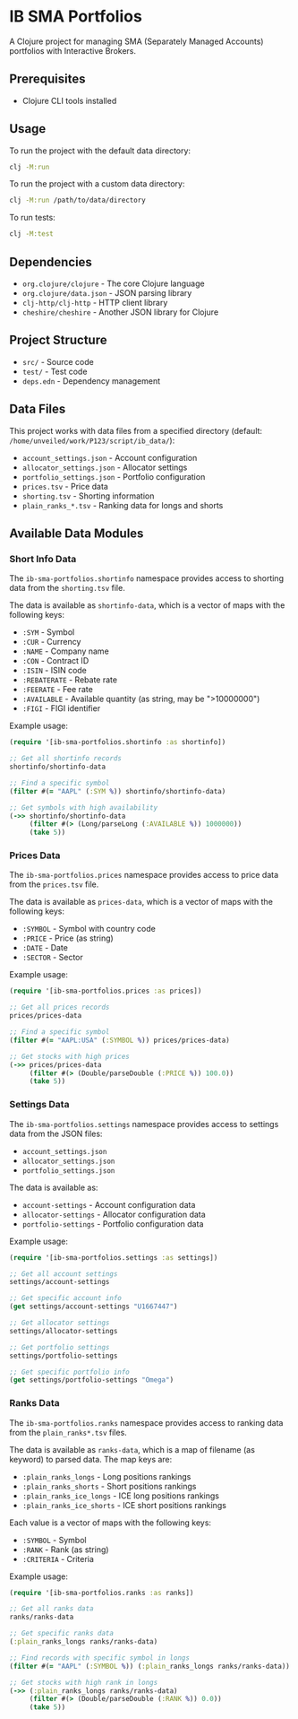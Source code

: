 # IB SMA Portfolios

A Clojure project for managing SMA (Separately Managed Accounts) portfolios with Interactive Brokers.

## Prerequisites

- Clojure CLI tools installed

## Usage

To run the project with the default data directory:

```bash
clj -M:run
```

To run the project with a custom data directory:

```bash
clj -M:run /path/to/data/directory
```

To run tests:

```bash
clj -M:test
```

## Dependencies

- `org.clojure/clojure` - The core Clojure language
- `org.clojure/data.json` - JSON parsing library
- `clj-http/clj-http` - HTTP client library
- `cheshire/cheshire` - Another JSON library for Clojure

## Project Structure

- `src/` - Source code
- `test/` - Test code
- `deps.edn` - Dependency management

## Data Files

This project works with data files from a specified directory (default: `/home/unveiled/work/P123/script/ib_data/`):

- `account_settings.json` - Account configuration
- `allocator_settings.json` - Allocator settings
- `portfolio_settings.json` - Portfolio configuration
- `prices.tsv` - Price data
- `shorting.tsv` - Shorting information
- `plain_ranks_*.tsv` - Ranking data for longs and shorts

## Available Data Modules

### Short Info Data

The `ib-sma-portfolios.shortinfo` namespace provides access to shorting data from the `shorting.tsv` file.

The data is available as `shortinfo-data`, which is a vector of maps with the following keys:
- `:SYM` - Symbol
- `:CUR` - Currency
- `:NAME` - Company name
- `:CON` - Contract ID
- `:ISIN` - ISIN code
- `:REBATERATE` - Rebate rate
- `:FEERATE` - Fee rate
- `:AVAILABLE` - Available quantity (as string, may be ">10000000")
- `:FIGI` - FIGI identifier

Example usage:
```clojure
(require '[ib-sma-portfolios.shortinfo :as shortinfo])

;; Get all shortinfo records
shortinfo/shortinfo-data

;; Find a specific symbol
(filter #(= "AAPL" (:SYM %)) shortinfo/shortinfo-data)

;; Get symbols with high availability
(->> shortinfo/shortinfo-data
     (filter #(> (Long/parseLong (:AVAILABLE %)) 1000000))
     (take 5))
```

### Prices Data

The `ib-sma-portfolios.prices` namespace provides access to price data from the `prices.tsv` file.

The data is available as `prices-data`, which is a vector of maps with the following keys:
- `:SYMBOL` - Symbol with country code
- `:PRICE` - Price (as string)
- `:DATE` - Date
- `:SECTOR` - Sector

Example usage:
```clojure
(require '[ib-sma-portfolios.prices :as prices])

;; Get all prices records
prices/prices-data

;; Find a specific symbol
(filter #(= "AAPL:USA" (:SYMBOL %)) prices/prices-data)

;; Get stocks with high prices
(->> prices/prices-data
     (filter #(> (Double/parseDouble (:PRICE %)) 100.0))
     (take 5))
```

### Settings Data

The `ib-sma-portfolios.settings` namespace provides access to settings data from the JSON files:
- `account_settings.json`
- `allocator_settings.json` 
- `portfolio_settings.json`

The data is available as:
- `account-settings` - Account configuration data
- `allocator-settings` - Allocator configuration data
- `portfolio-settings` - Portfolio configuration data

Example usage:
```clojure
(require '[ib-sma-portfolios.settings :as settings])

;; Get all account settings
settings/account-settings

;; Get specific account info
(get settings/account-settings "U1667447")

;; Get allocator settings
settings/allocator-settings

;; Get portfolio settings
settings/portfolio-settings

;; Get specific portfolio info
(get settings/portfolio-settings "Omega")
```

### Ranks Data

The `ib-sma-portfolios.ranks` namespace provides access to ranking data from the `plain_ranks*.tsv` files.

The data is available as `ranks-data`, which is a map of filename (as keyword) to parsed data. The map keys are:
- `:plain_ranks_longs` - Long positions rankings
- `:plain_ranks_shorts` - Short positions rankings
- `:plain_ranks_ice_longs` - ICE long positions rankings
- `:plain_ranks_ice_shorts` - ICE short positions rankings

Each value is a vector of maps with the following keys:
- `:SYMBOL` - Symbol
- `:RANK` - Rank (as string)
- `:CRITERIA` - Criteria

Example usage:
```clojure
(require '[ib-sma-portfolios.ranks :as ranks])

;; Get all ranks data
ranks/ranks-data

;; Get specific ranks data
(:plain_ranks_longs ranks/ranks-data)

;; Find records with specific symbol in longs
(filter #(= "AAPL" (:SYMBOL %)) (:plain_ranks_longs ranks/ranks-data))

;; Get stocks with high rank in longs
(->> (:plain_ranks_longs ranks/ranks-data)
     (filter #(> (Double/parseDouble (:RANK %)) 0.0))
     (take 5))
```